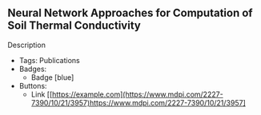 ## Neural Network Approaches for Computation of Soil Thermal Conductivity
Description
- Tags: Publications
- Badges:
  - Badge [blue]
- Buttons:
  - Link [[https://example.com](https://www.mdpi.com/2227-7390/10/21/3957)https://www.mdpi.com/2227-7390/10/21/3957]


